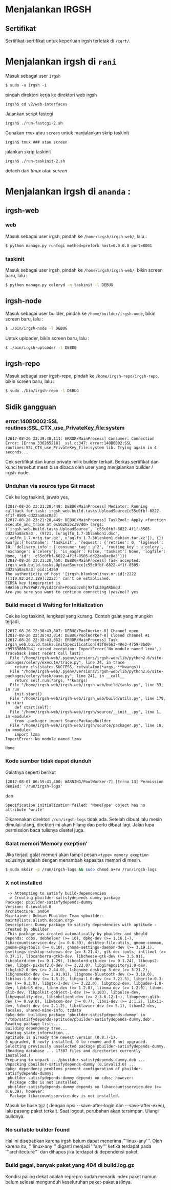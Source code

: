 # Menjalankan IRGSH

## Sertifikat

Sertifikat-sertifikat untuk keperluan irgsh terletak di `/cert/`.

# Menjalankan irgsh di `rani`

Masuk sebagai user `irgsh`

    $ sudo -u irgsh -i

pindah direktori kerja ke direktori web irgsh

    irgsh$ cd v2/web-interfaces

Jalankan script fastcgi

    irgsh$ ./run-fastcgi-2.sh

Gunakan `tmux` atau `screen` untuk manjalankan skrip taskinit

    irgsh$ tmux ### atau screen

jalankan skrip taskinit

    irgsh$ ./run-taskinit-2.sh

detach dari *tmux* atau *screen*


# Menjalankan irgsh di `ananda` :

## irgsh-web

### web

Masuk sebagai user irgsh, pindah ke `/home/irgsh/irgsh-web/`, lalu :

```bash
$ python manage.py runfcgi method=prefork host=0.0.0.0 port=8001
```

### taskinit

Masuk sebagai user irgsh, pindah ke `/home/irgsh/irgsh-web/`, bikin screen baru, lalu :

```bash
$ python manage.py celeryd -n taskinit -l DEBUG
```

## irgsh-node

Masuk sebagai user builder, pindah ke `/home/builder/irgsh-node`, bikin screen baru, lalu :

```bash
$ ./bin/irgsh-node -l DEBUG
```

Untuk uploader, bikin screen baru, lalu :

```bash
$ ./bin/irgsh-uploader -l DEBUG
```

## irgsh-repo
Masuk sebagai user irgsh-repo, pindah ke `/home/irgsh-repo/irgsh-repo`, bikin screen baru, lalu :

```bash
$ sudo ./bin/irgsh-repo -l DEBUG
```


## Sidik gangguan

### error:140B0002:SSL routines:SSL_CTX_use_PrivateKey_file:system

```
[2017-08-26 23:39:48,111: ERROR/MainProcess] Consumer: Connection Error: [Errno 336265218] _ssl.c:347: error:140B0002:SSL routines:SSL_CTX_use_PrivateKey_file:system lib. Trying again in 4 seconds...
```

Cek sertifikat dan kunci private milik builder terkait. Berkas sertifikat dan kunci tersebut mesti bisa dibaca oleh user yang menjalankan builder / irgsh-node.

### Unduhan via source type Git macet

Cek ke log taskinit, jawab yes, 

```
[2017-08-26 23:21:20,448: DEBUG/MainProcess] Mediator: Running callback for task: irgsh_web.build.tasks.UploadSource[c55c0fbf-6822-4f1f-8505-dd22aa8ac8a3]
[2017-08-26 23:21:20,449: DEBUG/MainProcess] TaskPool: Apply <function execute_and_trace at 0x562655c397d0> (args:('irgsh_web.build.tasks.UploadSource', 'c55c0fbf-6822-4f1f-8505-dd22aa8ac8a3', (9721, [u'aglfn_1.7-3blankon1.dsc', u'aglfn_1.7.orig.tar.gz', u'aglfn_1.7-3blankon1.debian.tar.xz']), {}) kwargs:{'hostname': 'taskinit', 'request': {'retries': 0, 'loglevel': 10, 'delivery_info': {'consumer_tag': u'2', 'routing_key': u'celery', 'exchange': u'celery'}, 'is_eager': False, 'taskset': None, 'logfile': None, 'id': 'c55c0fbf-6822-4f1f-8505-dd22aa8ac8a3'}})
[2017-08-26 23:21:20,450: DEBUG/MainProcess] Task accepted: irgsh_web.build.tasks.UploadSource[c55c0fbf-6822-4f1f-8505-dd22aa8ac8a3] pid:14269
The authenticity of host '[irgsh.blankonlinux.or.id]:2222 ([119.82.243.189]:2222)' can't be established.
ECDSA key fingerprint is SHA256:/Pw5PuRr/9yLdJ3rsh+PQocooznhj9XfxL30gARbmqU.
Are you sure you want to continue connecting (yes/no)? yes
```

### Build macet di Waiting for Initialization

Cek ke log taskinit, lengkapi yang kurang. Contoh galat yang mungkin terjadi, 

```
[2017-08-26 22:38:43,807: DEBUG/PoolWorker-8] Channel open
[2017-08-26 22:38:43,814: DEBUG/PoolWorker-8] Closed channel #1
[2017-08-26 22:38:43,852: ERROR/MainProcess] Task irgsh_web.build.tasks.InitSpecification[43f0e563-48e3-4759-8bd0-c9978360b2b4] raised exception: ImportError('No module named lzma',)
Traceback (most recent call last):
  File "/home/irgsh-web/.pyenv/versions/irgsh-web/lib/python2.6/site-packages/celery/execute/trace.py", line 34, in trace
    return cls(states.SUCCESS, retval=fun(*args, **kwargs))
  File "/home/irgsh-web/.pyenv/versions/irgsh-web/lib/python2.6/site-packages/celery/task/base.py", line 241, in __call__
    return self.run(*args, **kwargs)
  File "/home/irgsh-web/irgsh-web/irgsh_web/build/tasks.py", line 33, in run
    init.start()
  File "/home/irgsh-web/irgsh-web/irgsh_web/build/utils.py", line 179, in start
    def start(self):
  File "/home/irgsh-web/irgsh-web/irgsh/source/__init__.py", line 1, in <module>
    from .packager import SourcePackageBuilder
  File "/home/irgsh-web/irgsh-web/irgsh/source/packager.py", line 10, in <module>
    import lzma
ImportError: No module named lzma

None
```

### Kode sumber tidak dapat diunduh

Galatnya seperti berikut

```
[2017-08-07 06:59:41,400: WARNING/PoolWorker-7] [Errno 13] Permission denied: '/run/irgsh-logs'
```
dan 
```
Specification initialization failed: 'NoneType' object has no attribute 'write'
```

Dikarenakan direktori `/run/irgsh-logs` tidak ada. Setelah dibuat lalu mesin dimulai-ulang, direktori ini akan hilang dan perlu dibuat lagi. Jalan lupa permission baca tulisnya disetel juga.

### Galat memori'Memory exeption'

Jika terjadi galat memori akan tampil pesan `<type> memory exeption ` solusinya adalah dengan menambah kapasitas memori di mesin.

```bash
$ sudo mkdir -p /run/irgsh-logs && sudo chmod a+rw /run/irgsh-logs
```


### X not installed

```
 -> Attempting to satisfy build-dependencies
 -> Creating pbuilder-satisfydepends-dummy package
Package: pbuilder-satisfydepends-dummy
Version: 0.invalid.0
Architecture: amd64
Maintainer: Debian Pbuilder Team <pbuilder-maint@lists.alioth.debian.org>
Description: Dummy package to satisfy dependencies with aptitude - created by pbuilder
 This package was created automatically by pbuilder and should
Depends: cdbs, debhelper (>= 10), dpkg-dev (>= 1.16.1~), libaccountsservice-dev (>= 0.6.39), desktop-file-utils, gnome-common, gnome-pkg-tools (>= 0.10), gnome-settings-daemon-dev (>= 3.19.1), gsettings-desktop-schemas-dev (>= 3.21.4), gtk-doc-tools, intltool (>= 0.37.1), libcanberra-gtk3-dev, libcheese-gtk-dev (>= 3.5.91), libcolord-dev (>= 0.1.29), libcolord-gtk-dev (>= 0.1.24), libcups2-dev, libgdk-pixbuf2.0-dev (>= 2.23.0), libgirepository1.0-dev, libglib2.0-dev (>= 2.44.0), libgnome-desktop-3-dev (>= 3.21.2), libgnomekbd-dev (>= 2.91.91), libgnome-bluetooth-dev (>= 3.18.0), libibus-1.0-dev (>= 1.5.2), libgoa-1.0-dev (>= 3.21.5), libgrilo-0.3-dev (>= 0.3.0), libgtk-3-dev (>= 3.22.0), libgtop2-dev, libgudev-1.0-dev, libkrb5-dev, libnm-dev (>= 1.2.0), libnma-dev (>= 1.2.0), libmm-glib-dev, libpolkit-gobject-1-dev (>= 0.103), libpulse-dev, libpwquality-dev, libsmbclient-dev (>= 2:3.6.12-1~), libupower-glib-dev (>= 0.99.0), libwacom-dev (>= 0.7), libxi-dev (>= 2:1.2), libx11-dev, libxft-dev (>= 2.1.2), libxklavier-dev (>= 5.1), libxml2-dev, locales, shared-mime-info, tzdata
dpkg-deb: building package 'pbuilder-satisfydepends-dummy' in '/tmp/satisfydepends-aptitude/pbuilder-satisfydepends-dummy.deb'.
Reading package lists...
Building dependency tree...
Reading state information...
aptitude is already the newest version (0.8.7-1).
0 upgraded, 0 newly installed, 0 to remove and 0 not upgraded.
Selecting previously unselected package pbuilder-satisfydepends-dummy.
(Reading database ... 17307 files and directories currently installed.)
Preparing to unpack .../pbuilder-satisfydepends-dummy.deb ...
Unpacking pbuilder-satisfydepends-dummy (0.invalid.0) ...
dpkg: dependency problems prevent configuration of pbuilder-satisfydepends-dummy:
 pbuilder-satisfydepends-dummy depends on cdbs; however:
  Package cdbs is not installed.
 pbuilder-satisfydepends-dummy depends on libaccountsservice-dev (>= 0.6.39); however:
  Package libaccountsservice-dev is not installed.
```

Masuk ke base.tgz ( dengan opsi --save-after-login dan --save-after-exec), lalu pasang paket terkait. Saat logout, perubahan akan tersimpan. Ulangi buildnya.

### No suitable builder found

Hal ini disebabkan karena irgsh belum dapat menerima '''linux-any'''. Oleh karena itu, '''linux-any''' diganti menjadi '''any''' ketika terdapat pada '''architecture''' dan dihapus jika terdapat di dependensi paket.

### Build gagal, banyak paket yang 404 di build.log.gz

Kondisi paling dekat adalah reprepro sudah menarik index paket namun belum selesai mengunduh keseluruhan paket-paket aslinya.


